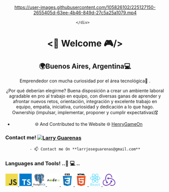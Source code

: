 <div align="center">
            
 https://user-images.githubusercontent.com/105826102/225127150-2655405d-63ee-4b46-849d-27c5a25a1079.mp4


     </div>   
 <div>

<h1 align="center">
 <👾 Welcome 🎮/>
</h1>
<h2 align="center">
  🌍Buenos Aires, Argentina💻
</h2>

<p>Emprendedor con mucha curiosidad por el área tecnológica👀 .

¿Por qué deberían elegirme?
Buena disposición a crear un ambiente laboral agradable en pro al trabajo en equipo, con diversas ganas de aprender y afrontar nuevos retos, orientación, integración y excelente trabajo en equipo, empatía, iniciativa, curiosidad y dedicación a lo que hago. Ownership (impulsar, implementar, proponer y cumplir expectativas)🎖 </p>

- 🌐 And Contributed to the Website 🌐 [HenryGameOn](https://henry-pf-front.vercel.app/games)

<p align="center">
    <h3 align="left">Contact me!  <a href=https://www.linkedin.com/in/larry-jos%C3%A9-guarenas-arraez-100a5a256/ target="blank"><img align="center" src="https://raw.githubusercontent.com/rahuldkjain/github-profile-readme-generator/master/src/images/icons/Social/linked-in-alt.svg" alt="Larry Guarenas" height="30" width="40" /></a> </h3>
    
    - 📫 Contact me On **larrjoseguarenas@gmail.com**
</p>

 <h3 align="left">Languages and Tools! ..🔧 💻 .. </h3>
<p align="left"> <a href="https://developer.mozilla.org/en-US/docs/Web/JavaScript" target="_blank" rel="noreferrer"> <img src="https://raw.githubusercontent.com/devicons/devicon/master/icons/javascript/javascript-original.svg" alt="javascript" width="40" height="40"/> </a> <a href="https://www.typescriptlang.org/" target="_blank" rel="noreferrer"> <img src="https://raw.githubusercontent.com/devicons/devicon/master/icons/typescript/typescript-original.svg" alt="typescript" width="40" height="40"/> </a> <a href="https://www.postgresql.org" target="_blank" rel="noreferrer"> <img src="https://raw.githubusercontent.com/devicons/devicon/master/icons/postgresql/postgresql-original-wordmark.svg" alt="postgresql" width="40" height="40"/> </a> <a href="https://nodejs.org" target="_blank" rel="noreferrer"> <img src="https://raw.githubusercontent.com/devicons/devicon/master/icons/nodejs/nodejs-original-wordmark.svg" alt="nodejs" width="40" height="40"/> </a> <a href="https://www.w3schools.com/css/" target="_blank" rel="noreferrer"> <img src="https://raw.githubusercontent.com/devicons/devicon/master/icons/css3/css3-original-wordmark.svg" alt="css3" width="40" height="40"/> </a> <a href="https://www.w3.org/html/" target="_blank" rel="noreferrer"> <img src="https://raw.githubusercontent.com/devicons/devicon/master/icons/html5/html5-original-wordmark.svg" alt="html5" width="40" height="40"/> </a>  <a href="https://reactjs.org/" target="_blank" rel="noreferrer"> <img src="https://raw.githubusercontent.com/devicons/devicon/master/icons/react/react-original-wordmark.svg" alt="react" width="40" height="40"/> </a> <a href="https://redux.js.org" target="_blank" rel="noreferrer"> <img src="https://raw.githubusercontent.com/devicons/devicon/master/icons/redux/redux-original.svg" alt="redux" width="40" height="40"/> </a> </p>
